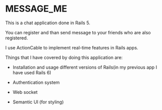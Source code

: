 # MESSAGE_ME

This is a chat application done in Rails 5.

You can register and than send message to your friends who are also registered.

I use ActionCable to implement real-time features in Rails apps.

Things that I have covered by doing this application are:

* Installation and usage different versions of Rails(in my previous app I have used Rails 6)

* Authentication system

* Web socket

* Semantic UI (for styling)
